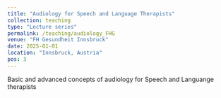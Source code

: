 ```yaml
---
title: "Audiology for Speech and Language Therapists"
collection: teaching
type: "Lecture series"
permalink: /teaching/audiology_FHG
venue: "FH Gesundheit Innsbruck"
date: 2025-01-01
location: "Innsbruck, Austria"
pos: 3
---
```


Basic and advanced concepts of audiology for Speech and Languange therapists
